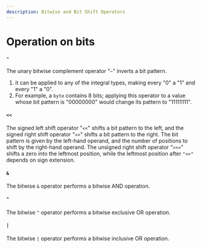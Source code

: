 ```yaml
---
description: Bitwise and Bit Shift Operators
---
```


# Operation on bits

#### `~`

The unary bitwise complement operator "`~`" inverts a bit pattern.

1. it can be applied to any of the integral types, making every "0" a "1" and every "1" a "0". 
2. For example, a `byte` contains 8 bits; applying this operator to a value whose bit pattern is "00000000" would change its pattern to "11111111".

#### `<<`

The signed left shift operator "`<<`" shifts a bit pattern to the left, and the signed right shift operator "`>>`" shifts a bit pattern to the right. The bit pattern is given by the left-hand operand, and the number of positions to shift by the right-hand operand. The unsigned right shift operator "`>>>`" shifts a zero into the leftmost position, while the leftmost position after `">>"` depends on sign extension.

#### `&`

The bitwise `&` operator performs a bitwise AND operation.

#### `^`

The bitwise `^` operator performs a bitwise exclusive OR operation.

#### `|`

The bitwise `|` operator performs a bitwise inclusive OR operation.

